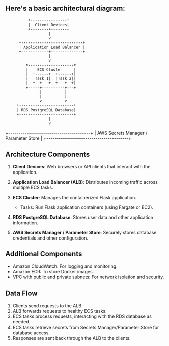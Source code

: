 
## Here's a basic architectural diagram:

              +----------------+
              |  Client Devices|
              +--------+-------+
                       |
                       v
          +---------------------------+
          | Application Load Balancer |
          +------------+--------------+
                       |
                       v
             +--------------------+
             |    ECS Cluster     |
             |  +------+  +------+|
             |  |Task 1|  |Task 2||
             |  +--+---+  +---+--+|
             +-----+----------+---+
                   |          |
                   |          |
                   v          v
         +------------------------+
         | RDS PostgreSQL Database|
         +------------------------+
                       |
                       v
  +----------------------------------------+
  | AWS Secrets Manager / Parameter Store  |
  +----------------------------------------+



## Architecture Components

1. **Client Devices**: Web browsers or API clients that interact with the application.

2. **Application Load Balancer (ALB)**: Distributes incoming traffic across multiple ECS tasks.

3. **ECS Cluster**: Manages the containerized Flask application.
   - Tasks: Run Flask application containers (using Fargate or EC2).

4. **RDS PostgreSQL Database**: Stores user data and other application information.

5. **AWS Secrets Manager / Parameter Store**: Securely stores database credentials and other configuration.

## Additional Components

- Amazon CloudWatch: For logging and monitoring.
- Amazon ECR: To store Docker images.
- VPC with public and private subnets: For network isolation and security.

## Data Flow

1. Clients send requests to the ALB.
2. ALB forwards requests to healthy ECS tasks.
3. ECS tasks process requests, interacting with the RDS database as needed.
4. ECS tasks retrieve secrets from Secrets Manager/Parameter Store for database access.
5. Responses are sent back through the ALB to the clients.

